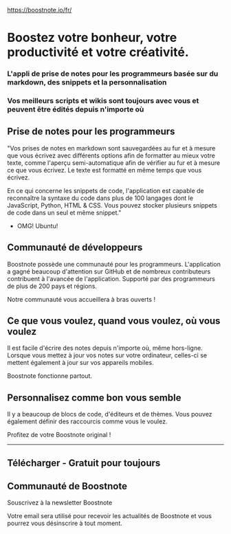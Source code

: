 https://boostnote.io/fr/

# Boostez votre bonheur, votre productivité et votre créativité.

### L'appli de prise de notes pour les programmeurs basée sur du markdown, des snippets et la personnalisation
### Vos meilleurs scripts et wikis sont toujours avec vous et peuvent être édités depuis n'importe où

## Prise de notes pour les programmeurs
"Vos prises de notes en markdown sont sauvegardées au fur et à mesure que vous écrivez avec différents options afin de formatter au mieux votre texte, comme l'aperçu semi-automatique afin de vérifier au fur et à mesure ce que vous écrivez. Le texte est formatté en même temps que vous écrivez.

En ce qui concerne les snippets de code, l'application est capable de reconnaître la syntaxe du code dans plus de 100 langages dont le JavaScript, Python, HTML & CSS. Vous pouvez stocker plusieurs snippets de code dans un seul et même snippet."

- OMG! Ubuntu!

## Communauté de développeurs
Boostnote possède une communauté pour les programmeurs. L'application a gagné beaucoup d'attention sur GitHub et de nombreux contributeurs contribuent à l'avancée de l'application.
Supporté par des programmeurs de plus de 200 pays et régions.

Notre communauté vous accueillera à bras ouverts !

## Ce que vous voulez, quand vous voulez, où vous voulez
Il est facile d'écrire des notes depuis n'importe où, même hors-ligne. Lorsque vous mettez à jour vos notes sur votre ordinateur, celles-ci se mettent également à jour sur vos appareils mobiles.

Boostnote fonctionne partout.

## Personnalisez comme bon vous semble
Il y a beaucoup de blocs de code, d'éditeurs et de thèmes. Vous pouvez également définir des raccourcis comme vous le voulez.

Profitez de votre Boostnote original !

---

Télécharger - Gratuit pour toujours
---

Communauté de Boostnote
---

Souscrivez à la newsletter Boostnote

Votre email sera utilisé pour recevoir les actualités de Boostnote et vous pourrez vous désinscrire à tout moment.
